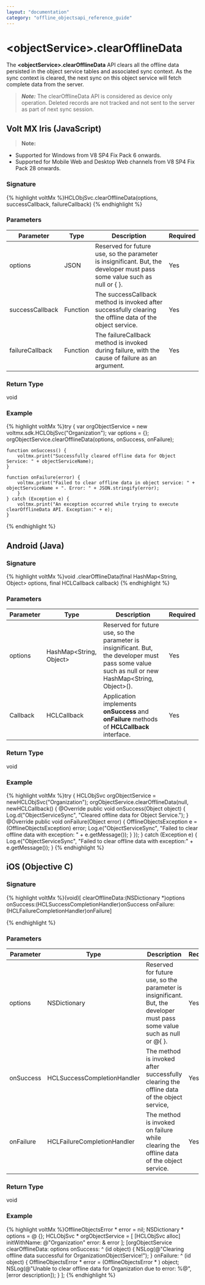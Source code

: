 ```yaml
---
layout: "documentation"
category: "offline_objectsapi_reference_guide"
---
```



\<objectService\>.clearOfflineData
================================

The **\<objectService\>.clearOfflineData** API clears all the offline data persisted in the object service tables and associated sync context. As the sync context is cleared, the next sync on this object service will fetch complete data from the server.

> **_Note:_** The clearOfflineData API is considered as device only operation. Deleted records are not tracked and not sent to the server as part of next sync session.

Volt MX  Iris (JavaScript)
-------------------------------

> **Note:**  
*   Supported for Windows from V8 SP4 Fix Pack 6 onwards.  
*   Supported for Mobile Web and Desktop Web channels from V8 SP4 Fix Pack 28 onwards.  

### Signature

{% highlight voltMx %}HCLObjSvc.clearOfflineData(options, successCallback, failureCallback)
{% endhighlight %}

### Parameters

  
| Parameter | Type | Description | Required |
| --- | --- | --- | --- |
| options | JSON | Reserved for future use, so the parameter is insignificant. But, the developer must pass some value such as null or { }. | Yes |
| successCallback | Function | The successCallback method is invoked after successfully clearing the offline data of the object service. | Yes |
| failureCallback | Function | The failureCallback method is invoked during failure, with the cause of failure as an argument. | Yes |

### Return Type

void

### Example

{% highlight voltMx %}try {
    var orgObjectService = new voltmx.sdk.HCLObjSvc("Organization");
    var options = {};
    orgObjectService.clearOfflineData(options, onSuccess, onFailure);

    function onSuccess() {
        voltmx.print("Successfully cleared offline data for Object Service: " + objectServiceName);
    }

    function onFailure(error) {
        voltmx.print("Failed to clear offline data in object service: " + objectServiceName + ". Error: " + JSON.stringify(error);
        }
    } catch (Exception e) {
        voltmx.print("An exception occurred while trying to execute clearOfflineData API. Exception:" + e);
    }
{% endhighlight %}

Android (Java)
--------------

### Signature

{% highlight voltMx %}void <HCLObjSvc>.clearOfflineData(final HashMap<String, Object> options, final HCLCallback callback)
{% endhighlight %}

### Parameters

  
| Parameter | Type | Description | Required |
| --- | --- | --- | --- |
| options | HashMap<String, Object> | Reserved for future use, so the parameter is insignificant. But, the developer must pass some value such as null or new HashMap<String, Object>(). | Yes |
| Callback | HCLCallback | Application implements **onSuccess** and **onFailure** methods of **HCLCallback** interface. | Yes |

### Return Type

void

### Example

{% highlight voltMx %}try {
    HCLObjSvc orgObjectService = newHCLObjSvc("Organization");
    orgObjectService.clearOfflineData(null, newHCLCallback() {
        @Override
        public void onSuccess(Object object) {
            Log.d("ObjectServiceSync", "Cleared offline data for Object 
Service.");
        }
        @Override
        public void onFailure(Object error) {
            OfflineObjectsException e = (OfflineObjectsException) error;
            Log.e("ObjectServiceSync", "Failed to clear offline data with 
exception: " + e.getMessage());
        }
    });
} catch (Exception e) {
    Log.e("ObjectServiceSync", "Failed to clear offline data with exception:" + e.getMessage());
}
{% endhighlight %}

iOS (Objective C)
-----------------

### Signature

{% highlight voltMx %}(void)[<HCLObjSvc> clearOfflineData:(NSDictionary *)options
			 onSuccess:(HCLSuccessCompletionHandler)onSuccess
			 onFailure:(HCLFailureCompletionHandler)onFailure]

{% endhighlight %}

### Parameters

  
| Parameter | Type | Description | Required |
| --- | --- | --- | --- |
| options | NSDictionary | Reserved for future use, so the parameter is insignificant. But, the developer must pass some value such as null or @{ }. | Yes |
| onSuccess | HCLSuccessCompletionHandler | The method is invoked after successfully clearing the offline data of the object service, | Yes |
| onFailure | HCLFailureCompletionHandler | The method is invoked on failure while clearing the offline data of the object service. | Yes |

### Return Type

void

### Example

{% highlight voltMx %}OfflineObjectsError * error = nil;
NSDictionary * options = @ {};
HCLObjSvc * orgObjectService = [
    [HCLObjSvc alloc] initWithName: @"Organization"
    error: & error
];
[orgObjectService clearOfflineData: options
    onSuccess: ^ (id object) {
        NSLog(@"Clearing offline data successful for OrganizationObjectService!");
    }
    onFailure: ^ (id object) {
        OfflineObjectsError * error = (OfflineObjectsError * )
        object;
        NSLog(@"Unable to clear offline data for Organization 
due to error: %@", [error description]);
    }
];
{% endhighlight %}
